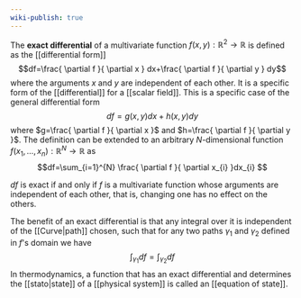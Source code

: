 ```yaml
---
wiki-publish: true
---
```

The **exact differential** of a multivariate function $f(x,y):\mathbb{R}^{2}\to \mathbb{R}$ is defined as the [[differential form]]
$$df=\frac{ \partial f }{ \partial x } dx+\frac{ \partial f }{ \partial y } dy$$
where the arguments $x$ and $y$ are independent of each other. It is a specific form of the [[differential]] for a [[scalar field]]. This is a specific case of the general differential form
$$df=g(x,y)dx+h(x,y)dy$$
where $g=\frac{ \partial f }{ \partial x }$ and $h=\frac{ \partial f }{ \partial y }$. The definition can be extended to an arbitrary $N$-dimensional function $f(x_{1},\ldots,x_{n}):\mathbb{R}^{N}\to \mathbb{R}$ as
$$df=\sum_{i=1}^{N} \frac{ \partial f }{ \partial x_{i} }dx_{i} $$

$df$ is exact if and only if $f$ is a multivariate function whose arguments are independent of each other, that is, changing one has no effect on the others.

The benefit of an exact differential is that any integral over it is independent of the [[Curve|path]] chosen, such that for any two paths $\gamma_{1}$ and $\gamma_{2}$ defined in $f$'s domain we have
$$\int_{\gamma_{1}}df=\int_{\gamma_{2}}df$$
In thermodynamics, a function that has an exact differential and determines the [[stato|state]] of a [[physical system]] is called an [[equation of state]].